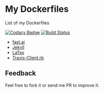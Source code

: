 # My Dockerfiles

List of my Dockerfiles

[![Codacy Badge](https://api.codacy.com/project/badge/Grade/8c707be6f5c746b2a9cb2bf9877e0ce4)](https://app.codacy.com/app/mmphego/my-dockerfiles?utm_source=github.com&utm_medium=referral&utm_content=mmphego/my-dockerfiles&utm_campaign=Badge_Grade_Dashboard)
[![Build Status](https://travis-ci.org/mmphego/my-dockerfiles.svg?branch=master)](https://travis-ci.org/mmphego/my-dockerfiles)

*  [fast.ai](fast.ai)
*  [Jekyll](Jekyll)
*  [LaTex](latex-full)
* [Travis-Client.rb](travis-client)

## Feedback

Feel free to fork it or send me PR to improve it.
